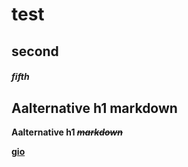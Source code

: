 # test
## second
##### fifth

Aalternative h1 markdown
-

**Aalternative h1 _~~markdown~~_**


[__gio__](https://github.com/lantinios/test "sssssssssssss")
